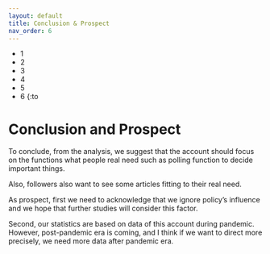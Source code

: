 ```yaml
---
layout: default
title: Conclusion & Prospect
nav_order: 6
---
```


- 1
- 2
- 3
- 4
- 5
- 6
{:to

# Conclusion and Prospect
To conclude, from the analysis, we suggest that the account should focus on the functions what people real need such as polling function to decide important things. 

Also, followers also want to see some articles fitting to their real need. 

As prospect, first we need to acknowledge that we ignore policy’s influence and we hope that further studies will consider this factor.

Second, our statistics are based on data of this account during pandemic. However, post-pandemic era is coming, and I think if we want to direct more precisely, we need more data after pandemic era.

